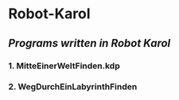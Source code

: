 # **Robot-Karol**
***<H2>Programs written in Robot Karol</H2>***
**<H3>1. MitteEinerWeltFinden.kdp</H3>**
**<H3>2. WegDurchEinLabyrinthFinden</H3>**
